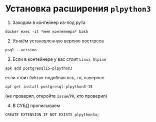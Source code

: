 # Установка расширения `plpython3`

1. Заходим в контейнер из-под рута
```
docker exec -it *имя контейнера* bash
```

2. Узнаём установленную версию постгреса
```
psql --version
```

3. Если в контейнере у вас стоит `Linux Alpine`
```
apk add postgresql15-plpython3
```

если стоит `Debian`-подобная ось, то, наверное
```
apt-get install postgresql-plpython3-15
```
(не проверял, откройте `Issue`/`PR`, кто проверил)

4. В СУБД прописываем
```
CREATE EXTENSION IF NOT EXISTS plpython3u;
```
